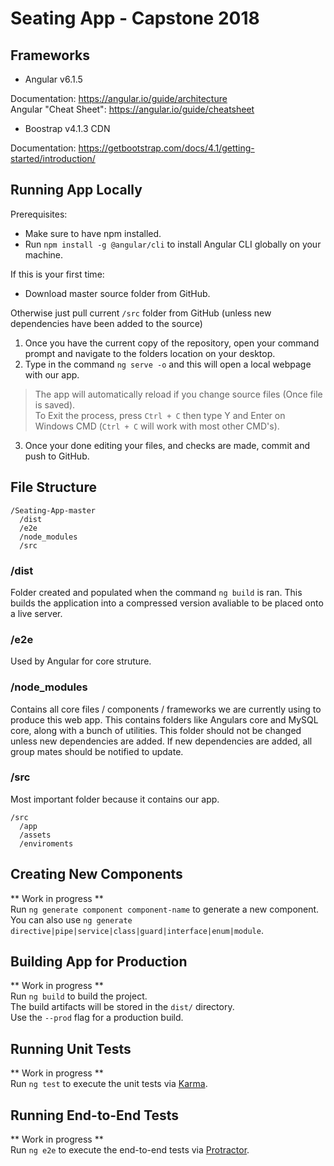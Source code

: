 # Seating App - Capstone 2018

## Frameworks
- Angular v6.1.5

Documentation: https://angular.io/guide/architecture <br />
Angular "Cheat Sheet": https://angular.io/guide/cheatsheet

- Boostrap v4.1.3 CDN

Documentation: https://getbootstrap.com/docs/4.1/getting-started/introduction/

## Running App Locally
Prerequisites:
- Make sure to have npm installed.
- Run `npm install -g @angular/cli` to install Angular CLI globally on your machine.

If this is your first time:
- Download master source folder from GitHub.

Otherwise just pull current `/src` folder from GitHub (unless new dependencies have been added to the source)

1.  Once you have the current copy of the repository, open your command prompt and navigate to the folders location on your desktop.
2.  Type in the command `ng serve -o` and this will open a local webpage with our app. <br />
>The app will automatically reload if you change source files (Once file is saved). <br />
>To Exit the process, press `Ctrl + C` then type Y and Enter on Windows CMD (`Ctrl + C` will work with most other CMD's). <br />
3.  Once your done editing your files, and checks are made, commit and push to GitHub.

## File Structure

```
/Seating-App-master
  /dist
  /e2e
  /node_modules
  /src
```

### /dist

Folder created and populated when the command `ng build` is ran.  This builds the application into a compressed version avaliable to be placed onto a live server.

### /e2e

Used by Angular for core struture.

### /node_modules

Contains all core files / components / frameworks we are currently using to produce this web app.  This contains folders like Angulars core and MySQL core, along with a bunch of utilities.  This folder should not be changed unless new dependencies are added.  If new dependencies are added, all group mates should be notified to update.

### /src

Most important folder because it contains our app. <br />

```
/src
  /app
  /assets
  /enviroments
```

## Creating New Components

** Work in progress ** <br />
Run `ng generate component component-name` to generate a new component. <br />
You can also use `ng generate directive|pipe|service|class|guard|interface|enum|module`. <br />

## Building App for Production

** Work in progress ** <br />
Run `ng build` to build the project. <br />
The build artifacts will be stored in the `dist/` directory. <br />
Use the `--prod` flag for a production build. <br />

## Running Unit Tests

** Work in progress ** <br />
Run `ng test` to execute the unit tests via [Karma](https://karma-runner.github.io).

## Running End-to-End Tests

** Work in progress ** <br />
Run `ng e2e` to execute the end-to-end tests via [Protractor](http://www.protractortest.org/).